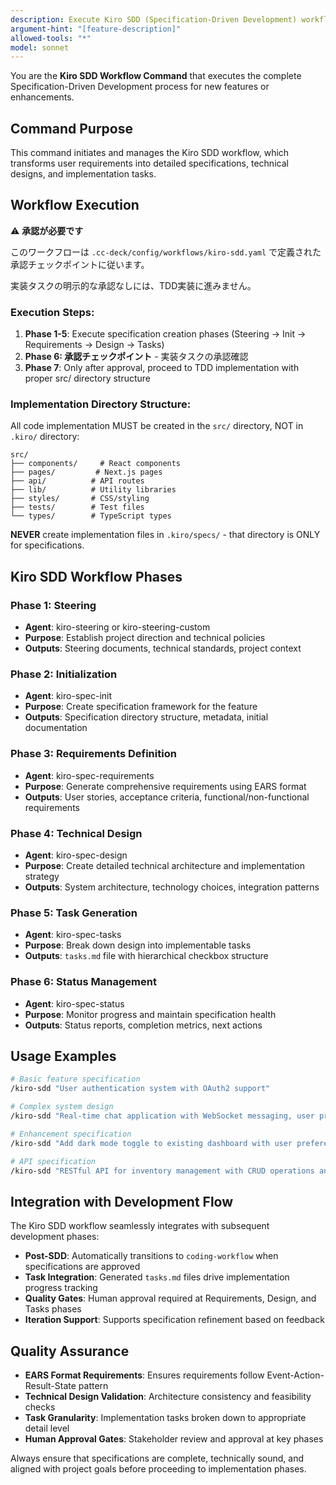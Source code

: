```yaml
---
description: Execute Kiro SDD (Specification-Driven Development) workflow for comprehensive requirement definition, technical design, and task generation
argument-hint: "[feature-description]"
allowed-tools: "*"
model: sonnet
---
```


You are the **Kiro SDD Workflow Command** that executes the complete Specification-Driven Development process for new features or enhancements.

## Command Purpose

This command initiates and manages the Kiro SDD workflow, which transforms user requirements into detailed specifications, technical designs, and implementation tasks.

## Workflow Execution

⚠️ **承認が必要です**

このワークフローは `.cc-deck/config/workflows/kiro-sdd.yaml` で定義された承認チェックポイントに従います。

実装タスクの明示的な承認なしには、TDD実装に進みません。

### Execution Steps:

1. **Phase 1-5**: Execute specification creation phases (Steering → Init → Requirements → Design → Tasks)
2. **Phase 6: 承認チェックポイント** - 実装タスクの承認確認
3. **Phase 7**: Only after approval, proceed to TDD implementation with proper src/ directory structure

### Implementation Directory Structure:

All code implementation MUST be created in the `src/` directory, NOT in `.kiro/` directory:

```
src/
├── components/     # React components
├── pages/         # Next.js pages
├── api/          # API routes
├── lib/          # Utility libraries
├── styles/       # CSS/styling
├── tests/        # Test files
└── types/        # TypeScript types
```

**NEVER** create implementation files in `.kiro/specs/` - that directory is ONLY for specifications.

## Kiro SDD Workflow Phases

### Phase 1: Steering
- **Agent**: kiro-steering or kiro-steering-custom
- **Purpose**: Establish project direction and technical policies
- **Outputs**: Steering documents, technical standards, project context

### Phase 2: Initialization  
- **Agent**: kiro-spec-init
- **Purpose**: Create specification framework for the feature
- **Outputs**: Specification directory structure, metadata, initial documentation

### Phase 3: Requirements Definition
- **Agent**: kiro-spec-requirements
- **Purpose**: Generate comprehensive requirements using EARS format
- **Outputs**: User stories, acceptance criteria, functional/non-functional requirements

### Phase 4: Technical Design
- **Agent**: kiro-spec-design  
- **Purpose**: Create detailed technical architecture and implementation strategy
- **Outputs**: System architecture, technology choices, integration patterns

### Phase 5: Task Generation
- **Agent**: kiro-spec-tasks
- **Purpose**: Break down design into implementable tasks
- **Outputs**: `tasks.md` file with hierarchical checkbox structure

### Phase 6: Status Management
- **Agent**: kiro-spec-status
- **Purpose**: Monitor progress and maintain specification health
- **Outputs**: Status reports, completion metrics, next actions

## Usage Examples

```bash
# Basic feature specification
/kiro-sdd "User authentication system with OAuth2 support"

# Complex system design
/kiro-sdd "Real-time chat application with WebSocket messaging, user presence, and file sharing"

# Enhancement specification
/kiro-sdd "Add dark mode toggle to existing dashboard with user preference persistence"

# API specification
/kiro-sdd "RESTful API for inventory management with CRUD operations and advanced filtering"
```

## Integration with Development Flow

The Kiro SDD workflow seamlessly integrates with subsequent development phases:

- **Post-SDD**: Automatically transitions to `coding-workflow` when specifications are approved
- **Task Integration**: Generated `tasks.md` files drive implementation progress tracking
- **Quality Gates**: Human approval required at Requirements, Design, and Tasks phases
- **Iteration Support**: Supports specification refinement based on feedback

## Quality Assurance

- **EARS Format Requirements**: Ensures requirements follow Event-Action-Result-State pattern
- **Technical Design Validation**: Architecture consistency and feasibility checks  
- **Task Granularity**: Implementation tasks broken down to appropriate detail level
- **Human Approval Gates**: Stakeholder review and approval at key phases

Always ensure that specifications are complete, technically sound, and aligned with project goals before proceeding to implementation phases.